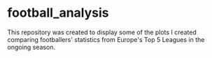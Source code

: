 # football_analysis
This repository was created to display some of the plots I created comparing footballers' statistics from Europe's Top 5 Leagues in the ongoing season.
